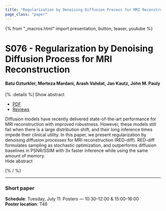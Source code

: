 ```yaml
---
title: "Regularization by Denoising Diffusion Process for MRI Reconstruction"
page_class: "paper"
---
```


{% from "_macros.html" import presentation, button, teaser, youtube %}

# S076 - Regularization by Denoising Diffusion Process for MRI Reconstruction

#### Batu Ozturkler, Morteza Mardani, Arash Vahdat, Jan Kautz, John M. Pauly


[% .details %]
<a class="toggle_visibility" data-selector=".abstract" data-level="3">Show abstract</a>
- <a href="https://openreview.net/pdf?id=M1V498MXelq">PDF</a>
- <a href="https://openreview.net/forum?id=M1V498MXelq">Reviews</a>

<p>
    <span class="abstract">
        Diffusion models have recently delivered state-of-the-art performance for MRI reconstruction with improved robustness. However, these models still fail when there is a large distribution shift, and their long inference times impede their clinical utility. In this paper, we present regularization by denoising diffusion processes for MRI reconstruction (RED-diff). RED-diff formulates sampling as stochastic optimization, and outperforms diffusion baselines in PSNR/SSIM with 3x faster inference while using the same amount of memory.
        <br>
        <span class="actions"><a class="toggle_visibility" data-level="2">Hide abstract</a></span>
    </span>
</p>
[% / %]

---


### Short paper

**Schedule**: Tuesday, July 11: Posters — 10:30–12:00 & 15:00–16:00<br>
**Poster location**: T46

